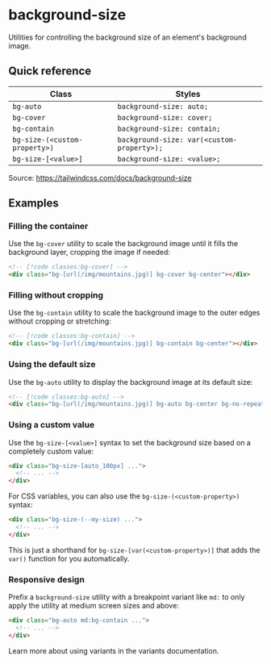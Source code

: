 # background-size

Utilities for controlling the background size of an element's background image.

## Quick reference

| Class | Styles |
|---|---|
| `bg-auto` | `background-size: auto;` |
| `bg-cover` | `background-size: cover;` |
| `bg-contain` | `background-size: contain;` |
| `bg-size-(<custom-property>)` | `background-size: var(<custom-property>);` |
| `bg-size-[<value>]` | `background-size: <value>;` |

Source: https://tailwindcss.com/docs/background-size

## Examples

### Filling the container

Use the `bg-cover` utility to scale the background image until it fills the background layer, cropping the image if needed:

```html
<!-- [!code classes:bg-cover] -->
<div class="bg-[url(/img/mountains.jpg)] bg-cover bg-center"></div>
```

### Filling without cropping

Use the `bg-contain` utility to scale the background image to the outer edges without cropping or stretching:

```html
<!-- [!code classes:bg-contain] -->
<div class="bg-[url(/img/mountains.jpg)] bg-contain bg-center"></div>
```

### Using the default size

Use the `bg-auto` utility to display the background image at its default size:

```html
<!-- [!code classes:bg-auto] -->
<div class="bg-[url(/img/mountains.jpg)] bg-auto bg-center bg-no-repeat"></div>
```

### Using a custom value

Use the `bg-size-[<value>]` syntax to set the background size based on a completely custom value:

```html
<div class="bg-size-[auto_100px] ...">
  <!-- ... -->
</div>
```

For CSS variables, you can also use the `bg-size-(<custom-property>)` syntax:

```html
<div class="bg-size-(--my-size) ...">
  <!-- ... -->
</div>
```

This is just a shorthand for `bg-size-[var(<custom-property>)]` that adds the `var()` function for you automatically.

### Responsive design

Prefix a `background-size` utility with a breakpoint variant like `md:` to only apply the utility at medium screen sizes and above:

```html
<div class="bg-auto md:bg-contain ...">
  <!-- ... -->
</div>
```

Learn more about using variants in the variants documentation.
